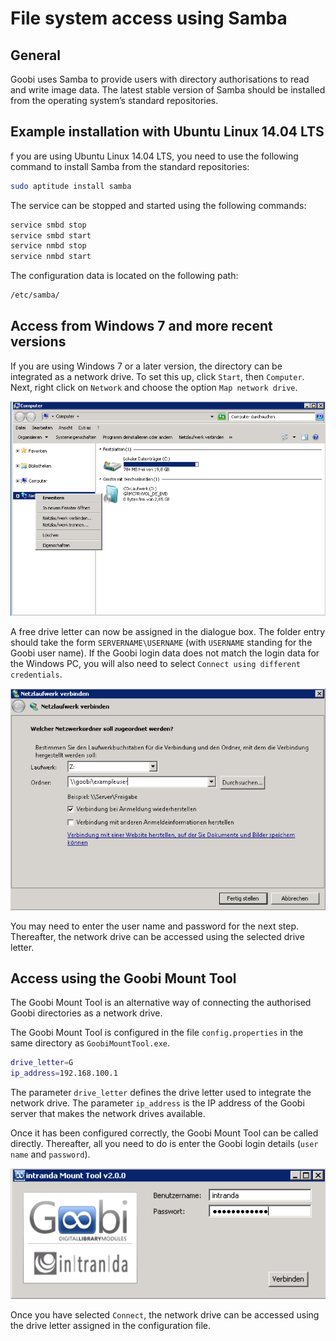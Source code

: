 # File system access using Samba

## General

Goobi uses Samba to provide users with directory authorisations to read and write image data. The latest stable version of Samba should be installed from the operating system’s standard repositories.

## Example installation with Ubuntu Linux 14.04 LTS

f you are using Ubuntu Linux 14.04 LTS, you need to use the following command to install Samba from the standard repositories:

```bash
sudo aptitude install samba
```

The service can be stopped and started using the following commands:

```bash
service smbd stop
service smbd start
service nmbd stop
service nmbd start
```

The configuration data is located on the following path:

```bash
/etc/samba/
```

## Access from Windows 7 and more recent versions

If you are using Windows 7 or a later version, the directory can be integrated as a network drive. To set this up, click `Start`, then `Computer`. Next, right click on `Network` and choose the option `Map network drive`.

![Setting up access to the Goobi work drive](79.png)

A free drive letter can now be assigned in the dialogue box. The folder entry should take the form `SERVERNAME\USERNAME` \(with `USERNAME` standing for the Goobi user name\). If the Goobi login data does not match the login data for the Windows PC, you will also need to select `Connect using different credentials`.

![Manual configuration for access to Goobi](80.png)

You may need to enter the user name and password for the next step. Thereafter, the network drive can be accessed using the selected drive letter.

## Access using the Goobi Mount Tool

The Goobi Mount Tool is an alternative way of connecting the authorised Goobi directories as a network drive.

The Goobi Mount Tool is configured in the file `config.properties` in the same directory as `GoobiMountTool.exe`.

```bash
drive_letter=G
ip_address=192.168.100.1
```

The parameter `drive_letter` defines the drive letter used to integrate the network drive. The parameter `ip_address` is the IP address of the Goobi server that makes the network drives available.

Once it has been configured correctly, the Goobi Mount Tool can be called directly. Thereafter, all you need to do is enter the Goobi login details \(`user name` and `password`\).

![Goobi Mount Tool for integrating Goobi network drives](81.png)

Once you have selected `Connect`, the network drive can be accessed using the drive letter assigned in the configuration file.